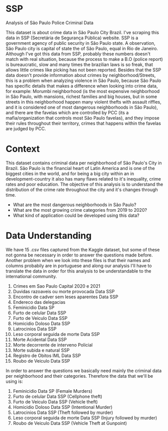 # SSP
 Analysis of São Paulo Police Criminal Data

This dataset is about crime data in São Paulo City Brazil. I've scraping this data in SSP (Secretária de Segurança Pública) website. SSP is a government agency of public security in São Paulo state. A observation, São Paulo city is capital of state the of São Paulo, equal in Rio de Janeiro.
Although I've got this data from SSP, probably these numbers doesn't match with real situation, because the process to make a B.O (police report) is bureaucratic, slow and many times the brazilian laws is so freak, that allows little crimes like picking has not been reported. Besides that the SSP data doesn't provide information about crimes by neighborhood/Streets, this is a problem when analyzing violence in São Paulo, because São Paulo has specific details that makes a difference when looking into crime data, for example: Morumbi neighborhood (is the most expensive neighborhood in São Paulo, with mansions, richest families and big houses, but in some streets in this neighborhood happen many violent thefts with assault riffles, and it is considered one of most dangerous neighborhoods in São Paulo), and there are the favelas which are controlled by PCC (its a mafia/organization that controls most São Paulo favelas), and they impose their rules throughout their territory, crimes that happens within the favelas are judged by PCC.

# Context 

This dataset contains criminal data per neighborhood of São Paulo's City in Brazil. São Paulo is the financial heart of Latin America and is one of the biggest cities in the world, and for being a big city within an in development-country it also has many flaws related to it's inequality, crime rates and poor education.
The objective of this analysis is to understand the distribution of the crime rate throughout the city and it's changes through time.
* What are the most dangerous neighborhoods in São Paulo?
* What are the most growing crime categories from 2019 to 2020?
* What kind of application could be developed using this data?

# Data Understanding

We have 15 .csv files captured from the Kaggle dataset, but some of these not gonna be necessary in order to answer the questions made before. 
Another problem when we look into these files is that their names and columns probabily are in portuguese and along our analysis I'll have to translate the data in order for this analysis to be understandable to the international community. 

1. Crimes em Sao Paulo Capital 2020 e 2021
2. Duvidas razoaveis ou morte provocada Data SSP
3. Encontro de cadver sem leses aparentes Data SSP
4. Endereco das delegacias
5. Feminicidio Data SP
6. Furto de celular Data SSP
7. Furto de Veiculo Data SSP
8. Homicidio Doloso Data SSP
9. Latrocinios Data SSP
10. Leso corporal seguida de morte Data SSP
11. Morte Acidental Data SSP
12. Morte decorrente de interveno Policial
13. Morte subida e natural SSP
14. Registro de Obitos IML Data SSP
15. Roubo de Veiculo Data SSP

In order to answer the questions we basically need mainly the criminal data per neighborhood and their categories. Therefore the data that we'll be using is:

1. Feminicidio Data SP (Female Murders)
2. Furto de celular Data SSP (Cellphone theft)
3. Furto de Veiculo Data SSP (Vehicle theft)
4. Homicidio Doloso Data SSP (Intentional Murder)
5. Latrocinios Data SSP (Theft followed by murder)
6. Leso corporal seguida de morte Data SSP (Injury followed by murder)
7. Roubo de Veiculo Data SSP (Vehicle Theft at Gunpoint)
